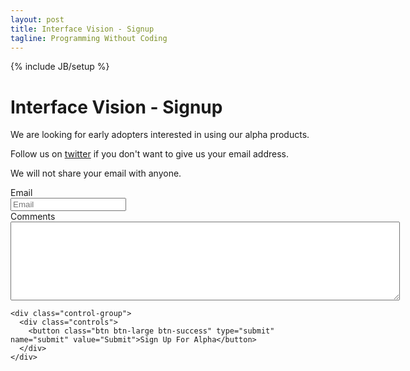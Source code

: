 ```yaml
---
layout: post
title: Interface Vision - Signup
tagline: Programming Without Coding
---
```

{% include JB/setup %}

# Interface Vision - Signup
We are looking for early adopters interested in using our alpha products.

Follow us on [twitter](http://twitter.com/interfacevision) if you don't want to give us your email address.

We will not share your email with anyone.

<div class="form-horizontal">

  <script type="text/javascript">
  var submitted=false;
  </script>
  <iframe id="hidden_iframe" name="hidden_iframe" onload="if (submitted) {window.location='/signupthankyou.html';}" style="display: none;"> </iframe>
  
  <form action="https://docs.google.com/spreadsheet/formResponse?formkey=dEl5UUNockZlNmthNzVVeDFqeHVyTWc6MQ&amp;theme=0AX42CRMsmRFbUy1iOGYwN2U2Mi1hNWU0LTRlNjEtYWMyOC1lZmU4ODg1ODc1ODI&amp;ifq" method="POST" id="ss-form" onsubmit="submitted=true;" target="hidden_iframe">
    <div class="control-group">
      <label class="control-label" for="entry_0">Email</label>
      <div class="controls">
        <input type="text" name="entry.0.single" id="entry_0" placeholder="Email"></input>
      </div>
    </div>
<!--      <div class="control-group">
      <label class="control-label" for="entry_2">Feedback</label>
      <div class="controls">
        <span class="help-block">What types of feedback would you like to give? Note that we will only send you an email if you check one or more options.</span>
        <label class="checkbox">
          <input type="checkbox" name="entry.1.group" value="UX" id="group_1_1"></input>
          The User Experience (UX)
        </label>
        <label class="checkbox">
          <input type="checkbox" name="entry.1.group" value="UI" id="group_1_2"></input>
          The User Interface (UI)
        </label>
        <label class="checkbox">
          <input type="checkbox" name="entry.1.group" value="DEV" id="group_1_3"></input>
          As a developer
        </label>
        <label class="checkbox">
          <input type="checkbox" name="entry.1.group" value="BIS" id="group_1_4"></input>
          As a business analyst
        </label>
        <label class="checkbox">
          <input type="checkbox" name="entry.1.group" value="CORE" id="group_1_5"></input>
          Looking at and reviewing your core technology
        </label>
        <label class="checkbox">
          <input type="checkbox" name="entry.1.group" value="OTHER" id="group_1_6"></input>
          Other - Please describe in feedback entry below
        </label>
      </div>
    </div> -->
    <div class="control-group">
      <label class="control-label" for="entry_3">Comments</label>
      <div class="controls">
        <textarea name="entry.2.single" rows="8" cols="75" id="entry_2"> </textarea>
      </div>
    </div>
    <input type="hidden" name="pageNumber" value="0"></input>
    <input type="hidden" name="backupCache" value=""></input>

    <div class="control-group">
      <div class="controls">
        <button class="btn btn-large btn-success" type="submit" name="submit" value="Submit">Sign Up For Alpha</button>
      </div>
    </div>
  </form>
</div>
